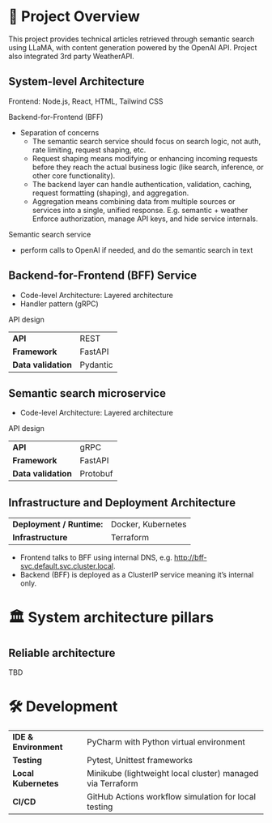 # 📌 Project Overview

This project provides technical articles retrieved through semantic search using LLaMA, with content generation powered by the OpenAI API.
Project also integrated 3rd party WeatherAPI.

## System-level Architecture

Frontend: Node.js, React, HTML, Tailwind CSS

Backend-for-Frontend (BFF)
- Separation of concerns
  - The semantic search service should focus on search logic, not auth, rate limiting, request shaping, etc.
  - Request shaping means modifying or enhancing incoming requests before they reach the actual business logic (like search, inference, or other core functionality).
  - The backend layer can handle authentication, validation, caching, request formatting (shaping), and aggregation. 
  - Aggregation means combining data from multiple sources or services into a single, unified response. E.g. semantic + weather
  Enforce authorization, manage API keys, and hide service internals.

Semantic search service
- perform calls to OpenAI if needed, and do the semantic search in text

## Backend-for-Frontend (BFF) Service

- Code-level Architecture: Layered architecture
- Handler pattern (gRPC)

API design

|                         |          |
|-------------------------|----------|
| **API**                 | REST     |
| **Framework**           | FastAPI  |
| **Data validation**     | Pydantic |

## Semantic search microservice
- Code-level Architecture: Layered architecture

API design

|                         |          |
|-------------------------|----------|
| **API**                 | gRPC     |
| **Framework**           | FastAPI  |
| **Data validation**     | Protobuf |

## Infrastructure and Deployment Architecture

|                   |                     |
|-------------------|---------------------|
| **Deployment / Runtime:**    | Docker, Kubernetes  |
| **Infrastructure** | Terraform           |

- Frontend talks to BFF using internal DNS, e.g. http://bff-svc.default.svc.cluster.local.
- Backend (BFF) is deployed as a ClusterIP service meaning it’s internal only.

# 🏛️ System architecture pillars

## Reliable architecture

TBD

# 🛠 Development

|                       |                                                            |
|-----------------------|------------------------------------------------------------|
| **IDE & Environment** | PyCharm with Python virtual environment                    |
| **Testing**           | Pytest, Unittest frameworks                                |
| **Local Kubernetes**  | Minikube (lightweight local cluster) managed via Terraform |  
| **CI/CD**             | GitHub Actions workflow simulation for local testing       |  
